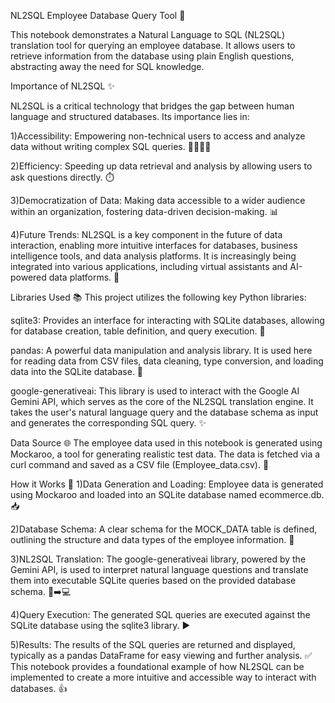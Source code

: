 NL2SQL Employee Database Query Tool 🚀

This notebook demonstrates a Natural Language to SQL (NL2SQL) translation tool for querying an employee database. It allows users to retrieve information from the database using plain English questions, abstracting away the need for SQL knowledge.

Importance of NL2SQL ✨

NL2SQL is a critical technology that bridges the gap between human language and structured databases. Its importance lies in:

1)Accessibility: Empowering non-technical users to access and analyze data without writing complex SQL queries. 👩‍💻👨‍💻

2)Efficiency: Speeding up data retrieval and analysis by allowing users to ask questions directly. ⏱️

3)Democratization of Data: Making data accessible to a wider audience within an organization, fostering data-driven decision-making. 📊

4)Future Trends: NL2SQL is a key component in the future of data interaction, enabling more intuitive interfaces for databases, business intelligence tools, and data analysis platforms. It is increasingly being integrated into various applications, including virtual assistants and AI-powered data platforms. 🤖

Libraries Used 📚
This project utilizes the following key Python libraries:

sqlite3: Provides an interface for interacting with SQLite databases, allowing for database creation, table definition, and query execution. 💾

pandas: A powerful data manipulation and analysis library. It is used here for reading data from CSV files, data cleaning, type conversion, and loading data into the SQLite database. 🐼

google-generativeai: This library is used to interact with the Google AI Gemini API, which serves as the core of the NL2SQL translation engine. It takes the user's natural language query and the database schema as input and generates the corresponding SQL query. ✨

Data Source 🌐
The employee data used in this notebook is generated using Mockaroo, a tool for generating realistic test data. The data is fetched via a curl command and saved as a CSV file (Employee_data.csv). 📝

How it Works 🤔
1)Data Generation and Loading: Employee data is generated using Mockaroo and loaded into an SQLite database named ecommerce.db. 📥

2)Database Schema: A clear schema for the MOCK_DATA table is defined, outlining the structure and data types of the employee information. 📜

3)NL2SQL Translation: The google-generativeai library, powered by the Gemini API, is used to interpret natural language questions and translate them into executable SQLite queries based on the provided database schema. 🧠➡️💻

4)Query Execution: The generated SQL queries are executed against the SQLite database using the sqlite3 library. ▶️

5)Results: The results of the SQL queries are returned and displayed, typically as a pandas DataFrame for easy viewing and further analysis. ✅
This notebook provides a foundational example of how NL2SQL can be implemented to create a more intuitive and accessible way to interact with databases. 👍
